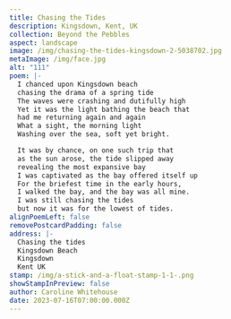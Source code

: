 ```yaml
---
title: Chasing the Tides
description: Kingsdown, Kent, UK
collection: Beyond the Pebbles
aspect: landscape
image: /img/chasing-the-tides-kingsdown-2-5038702.jpg
metaImage: /img/face.jpg
alt: "111"
poem: |-
  I chanced upon Kingsdown beach 
  chasing the drama of a spring tide
  The waves were crashing and dutifully high 
  Yet it was the light bathing the beach that
  had me returning again and again
  What a sight, the morning light
  Washing over the sea, soft yet bright.

  It was by chance, on one such trip that
  as the sun arose, the tide slipped away 
  revealing the most expansive bay
  I was captivated as the bay offered itself up
  For the briefest time in the early hours,
  I walked the bay, and the bay was all mine.
  I was still chasing the tides
  but now it was for the lowest of tides.
alignPoemLeft: false
removePostcardPadding: false
address: |-
  Chasing the tides
  Kingsdown Beach
  Kingsdown
  Kent UK
stamp: /img/a-stick-and-a-float-stamp-1-1-.png
showStampInPreview: false
author: Caroline Whitehouse
date: 2023-07-16T07:00:00.000Z
---
```

